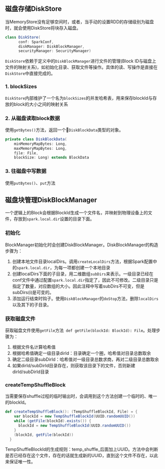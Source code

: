 ## 磁盘存储DiskStore
当MemoryStore没有足够空间时，或者，当手动的设置RDD的存储级别为磁盘时，就会使用DiskStore将块存入磁盘。

```Scala
class DiskStore(
      conf: SparkConf,
      diskManager: DiskBlockManager,
      securityManager: SecurityManager)
```

`DiskStore`依赖于定义中的`DiskBlockManager`进行文件的管理(Block ID与磁盘上文件的映射关系)，如初始化目录、获取文件等操作。具体的读、写操作是直接在`DiskStore`中直接完成的。

### 1. blockSizes
`DiskStore`内部维护了一个名为`blockSizes`的并发哈希表，用来保存blockId与存放的block的大小之间的映射关系

### 2. 从磁盘读取block数据
使用`getBytes()`方法，返回一个`DiskBlockData`类型的对象。
```Scala
private class DiskBlockData(
    minMemoryMapBytes: Long,
    maxMemoryMapBytes: Long,
    file: File,
    blockSize: Long) extends BlockData
```
### 3. 往磁盘中写数据
使用`putBytes()`、`put`方法

## 磁盘块管理DiskBlockManager
一个逻辑上的Block会根据BlockId生成一个文件名，并映射到物理设备上的文件，存放到`spark.local.dir`设置的目录下面。

### 初始化
BlockManager初始化时会创建DiskBlockManager。DiskBlockManager的构造步骤为：

1. 创建本地文件目录localDirs。调用`createLocalDirs`方法，根据Spark配置中的`spark.local.dir`，为每一项都创建一个本地目录
2. 创建localDirs下面的子目录，用二维数组`subDirs`来表示。一级目录已经在conf文件中通过配置`spark.local.dir`指定了，因此不可修改。二级目录只是指定了数量，对应数组的大小。因此注释中写着subDirs不可变，但是subDirs(i)是可变的。
3. 添加运行结束时钩子。使用`DiskBlockManager`的`doStop`方法，删除`localDirs`以及其下的子目录。

### 获取磁盘文件

获取磁盘文件使用`getFile`方法` def getFile(blockId: BlockId): File`。处理步骤为：
1. 根据文件名计算哈希值
2. 根据哈希值确定一级目录dirId：目录确定一个圈，哈希值对目录总数取余
3. 确定二级目录subDirId：哈希值对一级目录总数求商，再对二级目录总数取余
4. 如果dirId/subDirId目录存在，则获取该目录下的文件，否则新建dirId/subDirId目录

### createTempShuffleBlock
当需要保存shuffle过程的临时输出时，会调用到这个方法创建一个临时的、唯一的blockId。

```Scala
def createTempShuffleBlock(): (TempShuffleBlockId, File) = {
    var blockId = new TempShuffleBlockId(UUID.randomUUID())
    while (getFile(blockId).exists()) {
      blockId = new TempShuffleBlockId(UUID.randomUUID())
    }
    (blockId, getFile(blockId))
  }
```
TempShuffleBlockId的生成规则：temp_shuffle_后面加上UUID。方法中会判断是否已经存在这个文件，存在的话就生成新的UUID，直到这个文件不存在，以此来保证唯一性。
